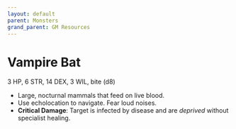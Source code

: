 ```yaml
---
layout: default
parent: Monsters
grand_parent: GM Resources
---
```


# Vampire Bat

3 HP, 6 STR, 14 DEX, 3 WIL, bite (d8)

- Large, nocturnal mammals that feed on live blood. 
- Use echolocation to navigate. Fear loud noises.
- **Critical Damage**: Target is infected by disease and are _deprived_ without specialist healing.
